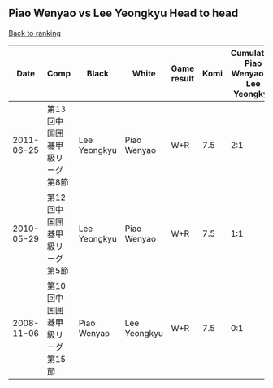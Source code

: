 ## Piao Wenyao vs Lee Yeongkyu Head to head

[Back to ranking](../../index.md)




| **Date** | **Comp** | **Black** | **White** | **Game result** | **Komi** | **Cumulative Piao Wenyao vs Lee Yeongkyu** | **Piao Wenyao streak** | **Lee Yeongkyu streak** | 
| --- | --- | --- | --- | --- | --- | --- | --- | --- |
| 2011-06-25 | 第13回中国囲碁甲級リーグ第8節 | Lee Yeongkyu | Piao Wenyao | W+R | 7.5 | 2:1 | 2 | 0 | 
| 2010-05-29 | 第12回中国囲碁甲級リーグ第5節 | Lee Yeongkyu | Piao Wenyao | W+R | 7.5 | 1:1 | 1 | 0 | 
| 2008-11-06 | 第10回中国囲碁甲級リーグ第15節 | Piao Wenyao | Lee Yeongkyu | W+R | 7.5 | 0:1 | 0 | 1 |




